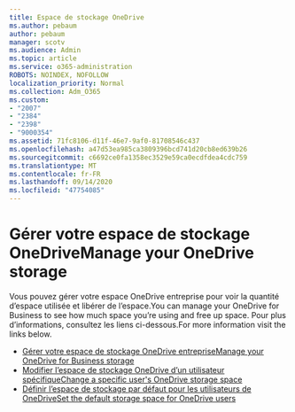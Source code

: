 ```yaml
---
title: Espace de stockage OneDrive
ms.author: pebaum
author: pebaum
manager: scotv
ms.audience: Admin
ms.topic: article
ms.service: o365-administration
ROBOTS: NOINDEX, NOFOLLOW
localization_priority: Normal
ms.collection: Adm_O365
ms.custom:
- "2007"
- "2384"
- "2398"
- "9000354"
ms.assetid: 71fc8106-d11f-46e7-9af0-81708546c437
ms.openlocfilehash: a47d53ea985ca3809396bcd741d20cb8ed639b26
ms.sourcegitcommit: c6692ce0fa1358ec3529e59ca0ecdfdea4cdc759
ms.translationtype: MT
ms.contentlocale: fr-FR
ms.lasthandoff: 09/14/2020
ms.locfileid: "47754085"
---
```

# <a name="manage-your-onedrive-storage"></a><span data-ttu-id="f11e1-102">Gérer votre espace de stockage OneDrive</span><span class="sxs-lookup"><span data-stu-id="f11e1-102">Manage your OneDrive storage</span></span>

<span data-ttu-id="f11e1-103">Vous pouvez gérer votre espace OneDrive entreprise pour voir la quantité d’espace utilisée et libérer de l’espace.</span><span class="sxs-lookup"><span data-stu-id="f11e1-103">You can manage your OneDrive for Business to see how much space you’re using and free up space.</span></span>  <span data-ttu-id="f11e1-104">Pour plus d’informations, consultez les liens ci-dessous.</span><span class="sxs-lookup"><span data-stu-id="f11e1-104">For more information visit the links below.</span></span>

- [<span data-ttu-id="f11e1-105">Gérer votre espace de stockage OneDrive entreprise</span><span class="sxs-lookup"><span data-stu-id="f11e1-105">Manage your OneDrive for Business storage</span></span>](https://support.microsoft.com/office/31519161-059c-4764-b6f8-f5cd29f7fe68)
- [<span data-ttu-id="f11e1-106">Modifier l’espace de stockage OneDrive d’un utilisateur spécifique</span><span class="sxs-lookup"><span data-stu-id="f11e1-106">Change a specific user's OneDrive storage space</span></span>](https://docs.microsoft.com/onedrive/change-user-storage)
- [<span data-ttu-id="f11e1-107">Définir l’espace de stockage par défaut pour les utilisateurs de OneDrive</span><span class="sxs-lookup"><span data-stu-id="f11e1-107">Set the default storage space for OneDrive users</span></span>](https://docs.microsoft.com/onedrive/set-default-storage-space)